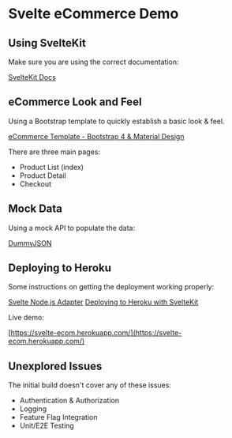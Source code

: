 # Svelte eCommerce Demo

## Using SvelteKit
Make sure you are using the correct documentation:

[SvelteKit Docs](https://kit.svelte.dev/docs)

## eCommerce Look and Feel
Using a Bootstrap template to quickly establish a basic look & feel.

[eCommerce Template - Bootstrap 4 & Material Design](https://mdbootstrap.com/freebies/jquery/e-commerce/)

There are three main pages: 

- Product List (index)
- Product Detail
- Checkout

## Mock Data
Using a mock API to populate the data:

[DummyJSON](https://dummyjson.com/)

## Deploying to Heroku
Some instructions on getting the deployment working properly:

[Svelte Node.js Adapter](https://kit.svelte.dev/docs/adapters#supported-environments-node-js)
[Deploying to Heroku with SvelteKit](https://dev.to/nostro/deploying-to-heroku-with-sveltekit-3350)

Live demo: 

[https://svelte-ecom.herokuapp.com/](https://svelte-ecom.herokuapp.com/)

## Unexplored Issues
The initial build doesn't cover any of these issues:

- Authentication & Authorization
- Logging
- Feature Flag Integration
- Unit/E2E Testing
